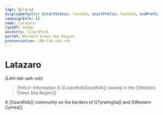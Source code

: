 ```yaml
---
tags: [place]
displayDefaults: {startStatus: founded, startPrefix: founded, endPrefix: destroyed, endStatus: destroyed}
campaignInfo: []
name: Latazaro
typeOf: swamp
ancestry: lizardfolk
partOf: Western Green Sea Region
pronunciation: LAH-tah-zah-roh
---
```

# Latazaro
*(LAH-tah-zah-roh)*
>[!info]+ Information
> A [[Lizardfolk|lizardfolk]] swamp in the [[Western Green Sea Region]]

A [[lizardfolk]] community on the borders of [[Tyrwingha]] and [[Western Cymea]]. 